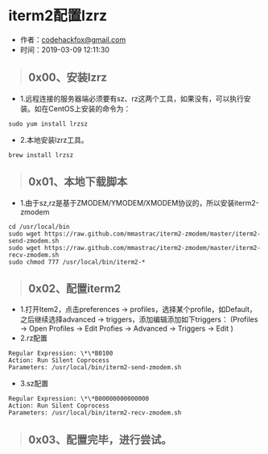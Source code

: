 # iterm2配置lzrz

- 作者：codehackfox@gmail.com
- 时间：2019-03-09 12:11:30

>## 0x00、安装lzrz

- 1.远程连接的服务器端必须要有sz、rz这两个工具，如果没有，可以执行安装。如在CentOS上安装的命令为：
```
sudo yum install lrzsz
```
- 2.本地安装lzrz工具。

```
brew install lrzsz
```

>## 0x01、本地下载脚本

- 1.由于sz,rz是基于ZMODEM/YMODEM/XMODEM协议的，所以安装iterm2-zmodem
```
cd /usr/local/bin
sudo wget https://raw.github.com/mmastrac/iterm2-zmodem/master/iterm2-send-zmodem.sh
sudo wget https://raw.github.com/mmastrac/iterm2-zmodem/master/iterm2-recv-zmodem.sh
sudo chmod 777 /usr/local/bin/iterm2-*
```

>## 0x02、配置iterm2

- 1.打开Item2，点击preferences → profiles，选择某个profile，如Default，之后继续选择advanced → triggers，添加编辑添加如下triggers：
(Profiles -> Open Profiles -> Edit Profies -> Advanced -> Triggers -> Edit )
- 2.rz配置
```
Regular Expression: \*\*B0100
Action: Run Silent Coprocess
Parameters: /usr/local/bin/iterm2-send-zmodem.sh
```
- 3.sz配置
```
Regular Expression: \*\*B00000000000000
Action: Run Silent Coprocess
Parameters: /usr/local/bin/iterm2-recv-zmodem.sh
```

>## 0x03、配置完毕，进行尝试。